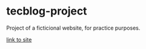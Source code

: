 # tecblog-project

Project of a ficticional website, for practice purposes.

<a href="https://natharaujos.github.io/tecblog-project/">link to site</a>
